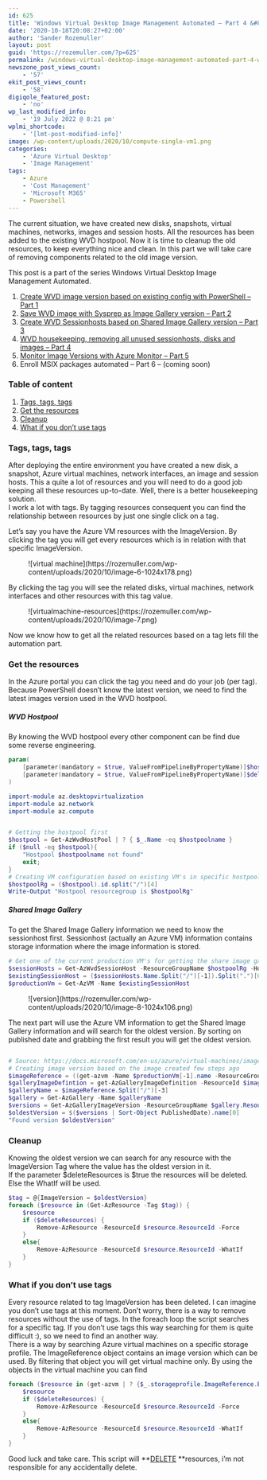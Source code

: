 ```yaml
---
id: 625
title: 'Windows Virtual Desktop Image Management Automated – Part 4 &#8211; WVD Clean up unused resources'
date: '2020-10-18T20:08:27+02:00'
author: 'Sander Rozemuller'
layout: post
guid: 'https://rozemuller.com/?p=625'
permalink: /windows-virtual-desktop-image-management-automated-part-4-wvd-clean-up-unused-resources/
newszone_post_views_count:
    - '57'
ekit_post_views_count:
    - '58'
digiqole_featured_post:
    - 'no'
wp_last_modified_info:
    - '19 July 2022 @ 8:21 pm'
wplmi_shortcode:
    - '[lmt-post-modified-info]'
image: /wp-content/uploads/2020/10/compute-single-vm1.png
categories:
    - 'Azure Virtual Desktop'
    - 'Image Management'
tags:
    - Azure
    - 'Cost Management'
    - 'Microsoft M365'
    - Powershell
---
```


The current situation, we have created new disks, snapshots, virtual machines, networks, images and session hosts. All the resources has been added to the existing WVD hostpool. Now it is time to cleanup the old resources, to keep everything nice and clean. In this part we will take care of removing components related to the old image version.

This post is a part of the series Windows Virtual Desktop Image Management Automated.

1. [Create WVD image version based on existing config with PowerShell – Part 1](https://rozemuller.com/create-wvd-image-version-based-on-existing-config-with-powershell/)
2. [Save WVD image with Sysprep as Image Gallery version – Part 2](https://rozemuller.com/save-wvd-image-with-sysprep-as-image-gallery-version/)
3. [Create WVD Sessionhosts based on Shared Image Gallery version – Part 3](https://rozemuller.com/windows-virtual-desktop-image-management-automated-part-3-create-wvd-sessionhosts-based-on-shared-image-gallery-version-with-arm/)
4. [WVD housekeeping, removing all unused sessionhosts, disks and images – Part 4 ](https://rozemuller.com/windows-virtual-desktop-image-management-automated-part-4-wvd-clean-up-unused-resources/)
5. [Monitor Image Versions with Azure Monitor – Part 5](https://rozemuller.com/windows-virtual-desktop-image-management-automated-part-5-monitor-image-versions-with-azure-monitor/)
6. Enroll MSIX packages automated – Part 6 – (coming soon)

### Table of content

1. [Tags, tags, tags](#tags)
2. [Get the resources](#resources)
3. [Cleanup](http://cleanup)
4. [What if you don’t use tags](#notags)

### Tags, tags, tags

After deploying the entire environment you have created a new disk, a snapshot, Azure virtual machines, network interfaces, an image and session hosts. This a quite a lot of resources and you will need to do a good job keeping all these resources up-to-date. Well, there is a better housekeeping solution.   
I work a lot with tags. By tagging resources consequent you can find the relationship between resources by just one single click on a tag.

Let’s say you have the Azure VM resources with the ImageVersion. By clicking the tag you will get every resources which is in relation with that specific ImageVersion.

<figure class="wp-block-image size-large">![virtual machine](https://rozemuller.com/wp-content/uploads/2020/10/image-6-1024x178.png)</figure>By clicking the tag you will see the related disks, virtual machines, network interfaces and other resources with this tag value.

<figure class="wp-block-image size-large">![virtualmachine-resources](https://rozemuller.com/wp-content/uploads/2020/10/image-7.png)</figure>Now we know how to get all the related resources based on a tag lets fill the automation part.

### Get the resources

In the Azure portal you can click the tag you need and do your job (per tag). Because PowerShell doesn’t know the latest version, we need to find the latest images version used in the WVD hostpool.

##### WVD Hostpool

By knowing the WVD hostpool every other component can be find due some reverse engineering.

```powershell
param(
    [parameter(mandatory = $true, ValueFromPipelineByPropertyName)]$hostpoolName,
    [parameter(mandatory = $true, ValueFromPipelineByPropertyName)]$deleteResources
)

import-module az.desktopvirtualization
import-module az.network
import-module az.compute


# Getting the hostpool first
$hostpool = Get-AzWvdHostPool | ? { $_.Name -eq $hostpoolname } 
if ($null -eq $hostpool){
    "Hostpool $hostpoolname not found"
    exit;
}
# Creating VM configuration based on existing VM's in specific hostpool, selecting first one
$hostpoolRg = ($hostpool).id.split("/")[4]
Write-Output "Hostpool resourcegroup is $hostpoolRg"
```

##### Shared Image Gallery

To get the Shared Image Gallery information we need to know the sessionhost first. Sessionhost (actually an Azure VM) information contains storage information where the image information is stored.

```powershell
# Get one of the current production VM's for getting the share image gallery info
$sessionHosts = Get-AzWvdSessionHost -ResourceGroupName $hostpoolRg -HostPoolName $hostpool.name
$existingSessionHost = ($sessionHosts.Name.Split("/")[-1]).Split(".")[0]
$productionVm = Get-AzVM -Name $existingSessionHost
```

<figure class="wp-block-image size-large is-resized">![version](https://rozemuller.com/wp-content/uploads/2020/10/image-8-1024x106.png)</figure>The next part will use the Azure VM information to get the Shared Image Gallery information and will search for the oldest version. By sorting on published date and grabbing the first result you will get the oldest version.

```powershell

# Source: https://docs.microsoft.com/en-us/azure/virtual-machines/image-version-managed-image-powershell
# Creating image version based on the image created few steps ago
$imageReference = ((get-azvm -Name $productionVm[-1].name -ResourceGroupName $productionVm[-1].ResourceGroupName).storageprofile.ImageReference).id
$galleryImageDefintion = get-AzGalleryImageDefinition -ResourceId $imageReference
$galleryName = $imageReference.Split("/")[-3]
$gallery = Get-AzGallery -Name $galleryName
$versions = Get-AzGalleryImageVersion -ResourceGroupName $gallery.ResourceGroupName -GalleryName $gallery.Name -GalleryImageDefinitionName $galleryImageDefintion.Name
$oldestVersion = $($versions | Sort-Object PublishedDate).name[0]
"Found version $oldestVersion"
```

### Cleanup

Knowing the oldest version we can search for any resource with the ImageVersion Tag where the value has the oldest version in it.   
If the parameter $deleteResources is $true the resources will be deleted. Else the WhatIf will be used.

```powershell
$tag = @{ImageVersion = $oldestVersion}
foreach ($resource in (Get-AzResource -Tag $tag)) {
    $resource
    if ($deleteResources) {
        Remove-AzResource -ResourceId $resource.ResourceId -Force
    }
    else{
        Remove-AzResource -ResourceId $resource.ResourceId -WhatIf
    }
}
```

### What if you don’t use tags

Every resource related to tag ImageVersion has been deleted. I can imagine you don’t use tags at this moment. Don’t worry, there is a way to remove resources without the use of tags. In the foreach loop the script searches for a specific tag. If you don’t use tags this way searching for them is quite difficult :), so we need to find an another way.  
There is a way by searching Azure virtual machines on a specific storage profile. The ImageReference object contains an image version which can be used. By filtering that object you will get virtual machine only. By using the objects in the virtual machine you can find

```powershell
foreach ($resource in (get-azvm | ? {$_.storageprofile.ImageReference.ExactVersion -eq $oldestVersion})) {
    $resource
    if ($deleteResources) {
        Remove-AzResource -ResourceId $resource.ResourceId -Force
    }
    else{
        Remove-AzResource -ResourceId $resource.ResourceId -WhatIf
    }
}
```

Good luck and take care. This script will **<span class="has-inline-color has-vivid-red-color"><span style="text-decoration: underline;">DELETE</span> </span>**resources, i’m not responsible for any accidentally delete.
